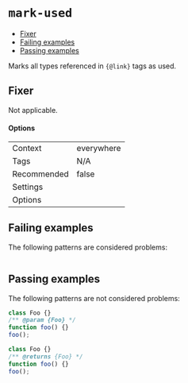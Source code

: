 <a name="user-content-mark-used"></a>
<a name="mark-used"></a>
# <code>mark-used</code>

* [Fixer](#user-content-mark-used-fixer)
* [Failing examples](#user-content-mark-used-failing-examples)
* [Passing examples](#user-content-mark-used-passing-examples)


Marks all types referenced in `{@link}` tags as used.

<a name="user-content-mark-used-fixer"></a>
<a name="mark-used-fixer"></a>
## Fixer

Not applicable.

<a name="user-content-mark-used-fixer-options"></a>
<a name="mark-used-fixer-options"></a>
#### Options

|||
|---|---|
|Context|everywhere|
|Tags|N/A|
|Recommended|false|
|Settings||
|Options||

<a name="user-content-mark-used-failing-examples"></a>
<a name="mark-used-failing-examples"></a>
## Failing examples

The following patterns are considered problems:

````js

````



<a name="user-content-mark-used-passing-examples"></a>
<a name="mark-used-passing-examples"></a>
## Passing examples

The following patterns are not considered problems:

````js
class Foo {}
/** @param {Foo} */
function foo() {}
foo();

class Foo {}
/** @returns {Foo} */
function foo() {}
foo();
````

